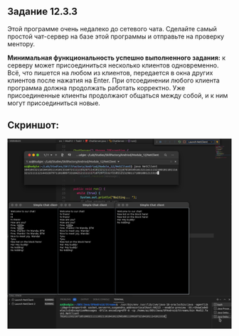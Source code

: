 ## Задание 12.3.3

Этой программе очень недалеко до сетевого чата. Сделайте самый простой чат-сервер на базе этой программы и отправьте на проверку ментору.

**Минимальная функциональность успешно выполненного задания:** к серверу может присоединиться несколько клиентов одновременно. Всё, что пишется на любом из клиентов, передается в окна других клиентов после нажатия на Enter. При отсоединении любого клиента программа должна продолжать работать корректно. Уже присоединенные клиенты продолжают общаться между собой, и к ним могут присоединиться новые.

## Скриншот:

![Скриншот](./Task1.png)
